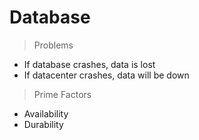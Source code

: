 # Database

> Problems
- If database crashes, data is lost
- If datacenter crashes, data will be down

> Prime Factors
- Availability
- Durability

